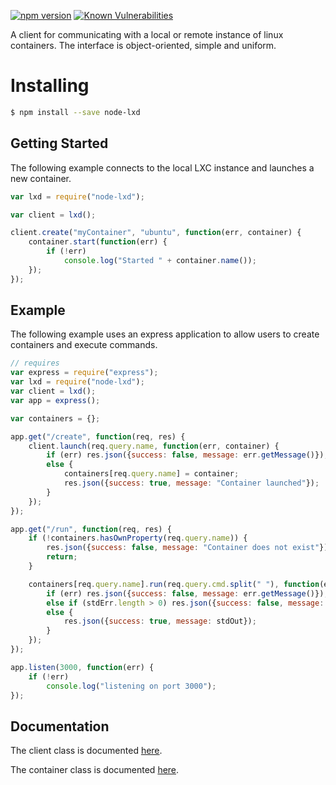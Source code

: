 [![npm version](https://badge.fury.io/js/node-lxd.svg)](https://badge.fury.io/js/node-lxd)
[![Known Vulnerabilities](https://snyk.io/test/github/mysiar/node-lxd/badge.svg)](https://snyk.io/test/github/mysiar/node-lxd)

A client for communicating with a local or remote instance of linux containers. The interface is object-oriented, simple and uniform.

# Installing

```bash
$ npm install --save node-lxd
```

## Getting Started ##

The following example connects to the local LXC instance and launches a new container.

```js
var lxd = require("node-lxd");

var client = lxd();

client.create("myContainer", "ubuntu", function(err, container) {
    container.start(function(err) {
        if (!err)
            console.log("Started " + container.name());
    });
});
```

## Example ##

The following example uses an express application to allow users to create containers and execute commands.

```js
// requires
var express = require("express");
var lxd = require("node-lxd");
var client = lxd();
var app = express();

var containers = {};

app.get("/create", function(req, res) {
	client.launch(req.query.name, function(err, container) {
		if (err) res.json({success: false, message: err.getMessage()});
		else {
			containers[req.query.name] = container;
			res.json({success: true, message: "Container launched"});
		}
	});
});

app.get("/run", function(req, res) {
	if (!containers.hasOwnProperty(req.query.name)) {
		res.json({success: false, message: "Container does not exist"});
		return;
	}

	containers[req.query.name].run(req.query.cmd.split(" "), function(err, stdOut, stdErr) {
		if (err) res.json({success: false, message: err.getMessage()});
		else if (stdErr.length > 0) res.json({success: false, message: stdErr});
		else {
			res.json({success: true, message: stdOut});
		}
	});
});

app.listen(3000, function(err) {
	if (!err)
		console.log("listening on port 3000");
});
```

## Documentation ##

The client class is documented [here](https://github.com/alandoherty/node-lxd/blob/master/docs/client.md).

The container class is documented [here](https://github.com/alandoherty/node-lxd/blob/master/docs/container.md).
